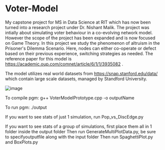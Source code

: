 # Voter-Model
My capstone project for MS in Data Science at RIT which has now been turned into a research project under Dr. Nishant Malik. The project was intially about simulating voter behaviour in a co-evolving network model. However the scope of the project has been expanded and is now focused on Game Theory. In this project we study the phenomenon of altruism in the Prisoner's Dilemma Scenario. Here, nodes can either co-operate or defect based on their previous experience, switching strategies as needed. The reference paper for this model is https://academic.oup.com/comnet/article/6/1/1/3935082 .

The model utilizes real world datasets from https://snap.stanford.edu/data/ which contain large scale datasets, managed by Standford University.

![image](https://github.com/sagarswapRIT/Voter-Model/assets/24601204/5edd6bcd-10f8-45b6-a547-85fd56a4816d)


To compile pgm:
g++ VoterModelPrototype.cpp -o outputName

To run pgm:
./output

If you want to see stats of just 1 simulation, run Pop_vs_DiscEdge.py

If you want to see stats of a group of simulations, first place them all in 1 folder inside the output folder
Then run GenerateMultiPlotData.py, be sure to specifyoutputfile along with the input folder
Then run SpaghettiPlot.py and BoxPlots.py
